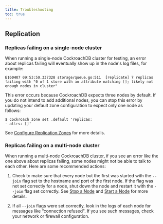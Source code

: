 ```yaml
---
title: Troubleshooting
toc: true
---
```


## Replication

### Replicas failing on a single-node cluster

When running a single-node CockroachDB cluster for testing, an error about replicas failing will eventually show up in the node's log files, for example:

~~~ shell
E160407 09:53:50.337328 storage/queue.go:511  [replicate] 7 replicas failing with "0 of 1 store with an attribute matching []; likely not enough nodes in cluster"
~~~

This error occurs because CockroachDB expects three nodes by default. If you do not intend to add additional nodes, you can stop this error by updating your default zone configuration to expect only one node as follows:

~~~ shell
$ cockroach zone set .default 'replicas:
- attrs: []'
~~~

See [Configure Replication Zones](configure-replication-zones.html) for more details.

### Replicas failing on a multi-node cluster

When running a multi-node CockroachDB cluster, if you see an error like the one above about replicas failing, some nodes might not be able to talk to each other. Here are some recommended actions:

1. Check to make sure that every node but the first was started with the `--join` flag set to the hostname and port of the first node. If the flag was not set correctly for a node, shut down the node and restart it with the `--join` flag set correctly. See [Stop a Node](stop-a-node.html) and [Start a Node](start-a-node.html) for more details. 

2. If all `--join` flags were set correctly, look in the logs of each node for messages like “connection refused". If you see such messages, check your network or firewall configuration.
